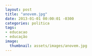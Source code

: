 ```yaml
---
layout: post
title: "anovem.jpg"
date: 2013-01-01 00:00:01 -0300
categories: politica
tags:
- educacao
- educação
image: 
  thumbnail: assets/images/anovem.jpg
---
```

